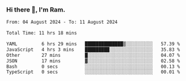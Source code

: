 ### Hi there 👋, I'm Ram.

<!--START_SECTION:waka-->

```txt
From: 04 August 2024 - To: 11 August 2024

Total Time: 11 hrs 18 mins

YAML         6 hrs 29 mins   ██████████████▒░░░░░░░░░░   57.39 %
JavaScript   4 hrs 3 mins    █████████░░░░░░░░░░░░░░░░   35.83 %
Other        27 mins         █░░░░░░░░░░░░░░░░░░░░░░░░   04.07 %
JSON         17 mins         ▓░░░░░░░░░░░░░░░░░░░░░░░░   02.58 %
Bash         0 secs          ░░░░░░░░░░░░░░░░░░░░░░░░░   00.13 %
TypeScript   0 secs          ░░░░░░░░░░░░░░░░░░░░░░░░░   00.01 %
```

<!--END_SECTION:waka-->
